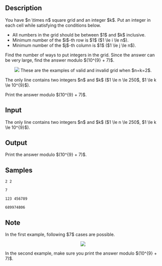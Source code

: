 ## Description

<div><p>You have $n \times n$ square grid and an integer $k$. Put an integer in each cell while satisfying the conditions below.</p><ul> <li> All numbers in the grid should be between $1$ and $k$ inclusive. </li><li> Minimum number of the $i$-th row is $1$ ($1 \le i \le n$). </li><li> Minimum number of the $j$-th column is $1$ ($1 \le j \le n$). </li></ul><p>Find the number of ways to put integers in the grid. Since the answer can be very large, find the answer modulo $(10^{9} + 7)$.</p><center> <img class="tex-graphics" src="./30537/file/EHN2GRoI.png" style="max-width: 100.0%;max-height: 100.0%;"> These are the examples of valid and invalid grid when $n=k=2$. </center></div><div class="input-specification"><p>The only line contains two integers $n$ and $k$ ($1 \le n \le 250$, $1 \le k \le 10^{9}$).</p></div><div class="output-specification"><p>Print the answer modulo $(10^{9} + 7)$.</p></div>

## Input

<p>The only line contains two integers $n$ and $k$ ($1 \le n \le 250$, $1 \le k \le 10^{9}$).</p>

## Output

<p>Print the answer modulo $(10^{9} + 7)$.</p>

## Samples

```input1
2 2
```

```output1
7
```






```input2
123 456789
```

```output2
689974806
```




## Note

<p>In the first example, following $7$ cases are possible.</p><center> <img class="tex-graphics" src="./30537/file/klxl46H6.png" style="max-width: 100.0%;max-height: 100.0%;"> </center><p>In the second example, make sure you print the answer modulo $(10^{9} + 7)$.</p>
